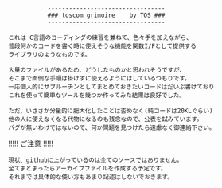                ---------------------------------
               ### toscom grimoire    by TOS ###
               ---------------------------------

    これは C言語のコーディングの練習を兼ねて、色々手を加えながら、
    普段何かのコードを書く時に使えそうな機能を関数I/Fとして提供する
    ライブラリのようなものです。
  
    大量のファイルがあるため、どうしたものかと思われそうですが、
    そこまで面倒な手順は掛けずに使えるようにはしているつもりです。
    一応個人的にサブルーチンとしてまとめておきたいコードはだいぶ書けており
    これを使って簡単なツールを幾つか作ってみた結果は良好でした。
  
    ただ、いささか分量的に肥大化したことは否めなく(純コードは20KLぐらい)
    他の人に使えなくなる代物になるのも残念なので、公表を試みています。
    バグが無いわけではないので、何か問題を見つけたら遠慮なく御連絡下さい。
  
!!!!! ご注意 !!!!!

    現状、githubに上がっているのは全てのソースではありません。
    全てまとまったらアーカイブファイルを作成する予定です。
    それまでは具体的な使い方もあまり記述はしないでおきます。

